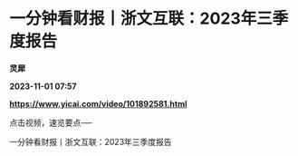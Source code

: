 # 一分钟看财报丨浙文互联：2023年三季度报告
**灵犀**

**2023-11-01 07:57**

**https://www.yicai.com/video/101892581.html**

点击视频，速览要点──

一分钟看财报丨浙文互联：2023年三季度报告